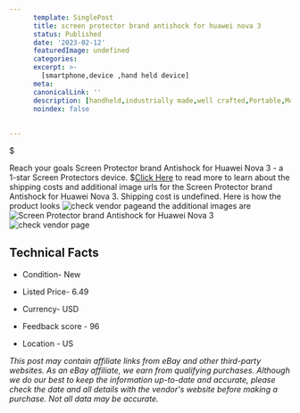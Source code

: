 ```yaml
---
      template: SinglePost
      title: screen protector brand antishock for huawei nova 3
      status: Published
      date: '2023-02-12'
      featuredImage: undefined
      categories: 
      excerpt: >-
        [smartphone,device ,hand held device]
      meta:
      canonicalLink: ''
      description: [handheld,industrially made,well crafted,Portable,Mobile,Compact,Convenient,Lightweight,Maneuverable,Man-portable,Miniature,Carriable,Hand-held,Light,Holdable,Transportable,Mobile device,Pocket-sized,On-the-go,Wireless,Cordless,Compact size,Convenient size, smartphone,device ,hand held device]
      noindex: false
      
        
---
```

$

Reach your goals Screen Protector brand Antishock for Huawei Nova 3 - a 1-star Screen Protectors device.
$[Click Here](https://www.ebay.com/itm/284993017642?hash=item425ae8572a%3Ai%3A284993017642&amdata=enc%3AAQAHAAAA4LCXqkMzAbxee9c92nHg9asWWjwG5MnP7%2BytNawx38PzwHNA5kuFXsGSUqPRZ6k%2B9kNFeJRlP8pscfwbqjuOBF%2FGYc7vH5dLVBB1sigHxGS0pcZ74gpSmoajj%2BZnaXO8KpPbYGbCPOMuQ8Y5t7956bzYrJYX%2FaquXRXa2hS%2BG7VGLjWNcDjY6h%2F%2B%2FE3fz6Pru4u7CE8qRZP%2F3T1jSVAfGaGcuSG2f3GXuqAHQidhqhLyTFZ0PXqws0ALnzwPxcA1twC%2BMqzwnoQyi2mYL1IJHv82IpbPMB%2BOcQ%2BLh%2BQa5MLF&mkevt=1&mkcid=1&mkrid=711-53200-19255-0&campid=%253CePNCampaignId%253E&customid=%253CreferenceId%253E&toolid=10049) to read more to learn about the shipping costs and additional image urls for the Screen Protector brand Antishock for Huawei Nova 3. Shipping cost is undefined. Here is how the product looks ![check vendor page](undefined)and the additional images are![Screen Protector brand Antishock for Huawei Nova 3]()![check vendor page](https://origin-galleryplus.ebayimg.com/ws/web/284993017642_2_0_1/225x225.jpg,https://origin-galleryplus.ebayimg.com/ws/web/284993017642_3_0_1/225x225.jpg,https://origin-galleryplus.ebayimg.com/ws/web/284993017642_4_0_1/225x225.jpg,https://origin-galleryplus.ebayimg.com/ws/web/284993017642_5_0_1/225x225.jpg,https://origin-galleryplus.ebayimg.com/ws/web/284993017642_6_0_1/225x225.jpg)



 ## Technical Facts 



     
      

 - Condition- New 


      

 - Listed Price- 6.49 


      

 - Currency- USD 


      

 - Feedback score - 96 


      

 - Location - US 


      
      

 *_This post may contain affiliate links from eBay and other third-party websites. As an eBay affiliate, we earn from qualifying purchases. Although we do our best to keep the information up-to-date and accurate, please check the date and all details with the vendor's website before making a purchase. Not all data may be accurate._*






